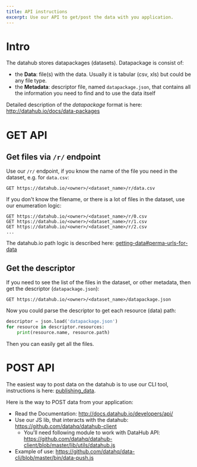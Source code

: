 ```yaml
---
title: API instructions
excerpt: Use our API to get/post the data with you application.
---
```


# Intro

The datahub stores datapackages (datasets). Datapackage is consist of:
- the **Data**: file(s) with the data. Usually it is tabular (csv, xls) but could be any file type.
- the **Metadata**: descriptor file, named `datapackage.json`, that contains all the information you need to find and to use the data itself

Detailed description of the *datapackage* format is here: http://datahub.io/docs/data-packages

# GET API

## Get files via `/r/` endpoint
Use our `/r/` endpoint, if you know the name of the file you need in the dataset, e.g. for `data.csv`:
```
GET https://datahub.io/<owner>/<dataset_name>/r/data.csv
```
If you don't know the filename, or there is a lot of files in the dataset, use our enumeration logic:
```
GET https://datahub.io/<owner>/<dataset_name>/r/0.csv
GET https://datahub.io/<owner>/<dataset_name>/r/1.csv
GET https://datahub.io/<owner>/<dataset_name>/r/2.csv
...
```

The datahub.io path logic is described here: [getting-data#perma-urls-for-data](http://datahub.io/docs/getting-started/getting-data#perma-urls-for-data)

## Get the descriptor
If you need to see the list of the files in the dataset, or other metadata, then get the descriptor (`datapackage.json`):
```
GET https://datahub.io/<owner>/<dataset_name>/datapackage.json
```
Now you could parse the descriptor to get each resource (data) path:
```python
descriptor = json.load('datapackage.json')
for resource in descriptor.resources:
    print(resource.name, resource.path)
```
Then you can easily get all the files.

# POST API

The easiest way to post data on the datahub is to use our CLI tool, instructions is here: [publishing_data](http://datahub.io/docs/getting-started/publishing-data).

Here is the way to POST data from your application:
* Read the Documentation: http://docs.datahub.io/developers/api/
* Use our JS lib, that interacts with the datahub: https://github.com/datahq/datahub-client
    - You'll need following module to work with DataHub API: https://github.com/datahq/datahub-client/blob/master/lib/utils/datahub.js
* Example of use: https://github.com/datahq/data-cli/blob/master/bin/data-push.js
